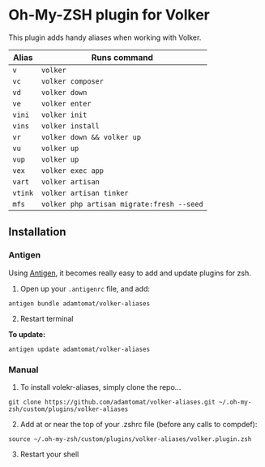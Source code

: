 # Oh-My-ZSH plugin for Volker

This plugin adds handy aliases when working with Volker.

| Alias | Runs command |
| ----- | ------------ |
| `v` | `volker` |
| `vc` | `volker composer` |
| `vd` | `volker down` |
| `ve` | `volker enter` |
| `vini` | `volker init` |
| `vins` | `volker install` |
| `vr` | `volker down && volker up` |
| `vu` | `volker up` |
| `vup` | `volker up` |
| `vex` | `volker exec app` |
| `vart` | `volker artisan` |
| `vtink` | `volker artisan tinker` |
| `mfs` | `volker php artisan migrate:fresh --seed` |

## Installation

### Antigen

Using [Antigen](https://github.com/zsh-users/antigen), it becomes really easy to add and update plugins for zsh.

1. Open up your `.antigenrc` file, and add:

`antigen bundle adamtomat/volker-aliases`

2. Restart terminal

**To update:**

`antigen update adamtomat/volker-aliases`

### Manual 

1. To install volekr-aliases, simply clone the repo...

`git clone https://github.com/adamtomat/volker-aliases.git ~/.oh-my-zsh/custom/plugins/volker-aliases`

2. Add at or near the top of your .zshrc file (before any calls to compdef): 

`source ~/.oh-my-zsh/custom/plugins/volker-aliases/volker.plugin.zsh`

3. Restart your shell

